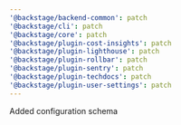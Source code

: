 ```yaml
---
'@backstage/backend-common': patch
'@backstage/cli': patch
'@backstage/core': patch
'@backstage/plugin-cost-insights': patch
'@backstage/plugin-lighthouse': patch
'@backstage/plugin-rollbar': patch
'@backstage/plugin-sentry': patch
'@backstage/plugin-techdocs': patch
'@backstage/plugin-user-settings': patch
---
```


Added configuration schema
